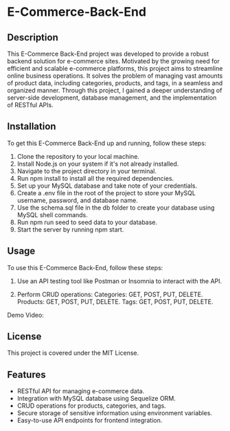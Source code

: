 # E-Commerce-Back-End

## Description

This E-Commerce Back-End project was developed to provide a robust backend solution for e-commerce sites. Motivated by the growing need for efficient and scalable e-commerce platforms, this project aims to streamline online business operations. It solves the problem of managing vast amounts of product data, including categories, products, and tags, in a seamless and organized manner. Through this project, I gained a deeper understanding of server-side development, database management, and the implementation of RESTful APIs.

## Installation

To get this E-Commerce Back-End up and running, follow these steps:

1. Clone the repository to your local machine.
2. Install Node.js on your system if it's not already installed.
3. Navigate to the project directory in your terminal.
4. Run npm install to install all the required dependencies.
5. Set up your MySQL database and take note of your credentials.
6. Create a .env file in the root of the project to store your MySQL username, password, and database name.
7. Use the schema.sql file in the db folder to create your database using MySQL shell commands.
8. Run npm run seed to seed data to your database.
9. Start the server by running npm start.

## Usage

To use this E-Commerce Back-End, follow these steps:

1. Use an API testing tool like Postman or Insomnia to interact with the API.

2. Perform CRUD operations:
Categories: GET, POST, PUT, DELETE.
Products: GET, POST, PUT, DELETE.
Tags: GET, POST, PUT, DELETE.

Demo Video: 

## License

This project is covered under the MIT License.

## Features

- RESTful API for managing e-commerce data.
- Integration with MySQL database using Sequelize ORM.
- CRUD operations for products, categories, and tags.
- Secure storage of sensitive information using environment variables.
- Easy-to-use API endpoints for frontend integration.

